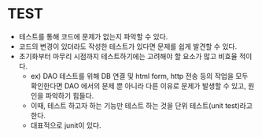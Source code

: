 # TEST

* 테스트를 통해 코드에 문제가 없는지 파악할 수 있다.
* 코드의 변경이 있더라도 작성한 테스트가 있다면 문제를 쉽게 발견할 수 있다.
* 초기화부터 마무리 시점까지 테스트하기에는 고려해야 할 요소가 많고 비효율 적이다.
    * ex) DAO 테스트를 위해 DB 연결 및 html form, http 전송 등의 작업을 모두 확인한다면 DAO 에서의 문제 뿐 아니라 다른 이유로 문제가 발생할 수 있고, 원인을 파악하기 힘들다.
    * 이때, 테스트 하고자 하는 기능만 테스트 하는 것을 단위 테스트(unit test)라고 한다.
    * 대표적으로 junit이 있다.